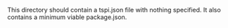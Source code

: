 This directory should contain a tspi.json file with nothing specified.
It also contains a minimum viable package.json.

